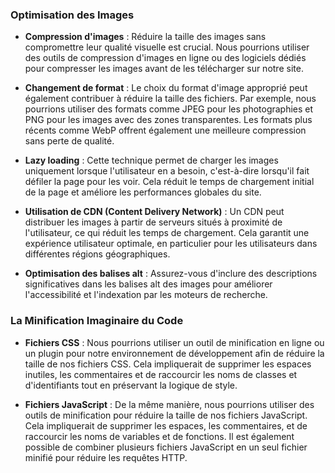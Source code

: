 ### Optimisation des Images

- **Compression d'images** : Réduire la taille des images sans compromettre leur qualité visuelle est crucial. Nous pourrions utiliser des outils de compression d'images en ligne ou des logiciels dédiés pour compresser les images avant de les télécharger sur notre site.

- **Changement de format** : Le choix du format d'image approprié peut également contribuer à réduire la taille des fichiers. Par exemple, nous pourrions utiliser des formats comme JPEG pour les photographies et PNG pour les images avec des zones transparentes. Les formats plus récents comme WebP offrent également une meilleure compression sans perte de qualité.

- **Lazy loading** : Cette technique permet de charger les images uniquement lorsque l'utilisateur en a besoin, c'est-à-dire lorsqu'il fait défiler la page pour les voir. Cela réduit le temps de chargement initial de la page et améliore les performances globales du site.

- **Utilisation de CDN (Content Delivery Network)** : Un CDN peut distribuer les images à partir de serveurs situés à proximité de l'utilisateur, ce qui réduit les temps de chargement. Cela garantit une expérience utilisateur optimale, en particulier pour les utilisateurs dans différentes régions géographiques.

- **Optimisation des balises alt** : Assurez-vous d'inclure des descriptions significatives dans les balises alt des images pour améliorer l'accessibilité et l'indexation par les moteurs de recherche.

### La Minification Imaginaire du Code

- **Fichiers CSS** : Nous pourrions utiliser un outil de minification en ligne ou un plugin pour notre environnement de développement afin de réduire la taille de nos fichiers CSS. Cela impliquerait de supprimer les espaces inutiles, les commentaires et de raccourcir les noms de classes et d'identifiants tout en préservant la logique de style.

- **Fichiers JavaScript** : De la même manière, nous pourrions utiliser des outils de minification pour réduire la taille de nos fichiers JavaScript. Cela impliquerait de supprimer les espaces, les commentaires, et de raccourcir les noms de variables et de fonctions. Il est également possible de combiner plusieurs fichiers JavaScript en un seul fichier minifié pour réduire les requêtes HTTP.
